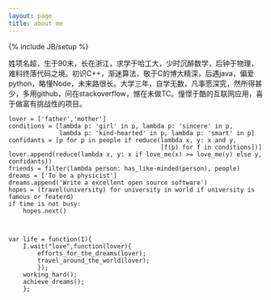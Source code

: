 ```yaml
---
layout: page
title: about me
---
```


{% include JB/setup %}

姓项名超，生于90末，长在浙江，求学于哈工大，少时沉醉数学，后钟于物理，难料终落代码之境。初识C++，渐迷算法，敬于C的博大精深，后遇java，偏爱python，略懂Node，未来路很长。大学三年，自学无数，凡事愿深究，然所得甚少，多用github，问在stackoverflow，憾在未做TC。憧憬于酷的互联网应用，喜于做富有挑战性的项目。


    lover = ['father','mother']
    conditions = [lambda p: 'girl' in p, lambda p: 'sincere' in p,
                  lambda p: 'kind-hearted' in p, lambda p: 'smart' in p]
    confidants = [p for p in people if reduce(lambda x, y: x and y,
                                              [f(p) for f in conditions])]
    lover.append(reduce(lambda x, y: x if love_me(x) >= love_me(y) else y, confidants))
    friends = filter(lambda person: has_like-minded(person), people)
    dreams = ['To be a physicist']
    dreams.append('Write a excellent open source software')
    hopes = (travel(university) for university in world if university is famous or featerd)
    if time is not busy:
        hopes.next()



    var life = function(I){
        I.wait("love",function(lover){
            efforts_for_the_dreams(lover);
            travel_around_the_world(lover);
            });
        working_hard();
        achieve_dreams();
        };

